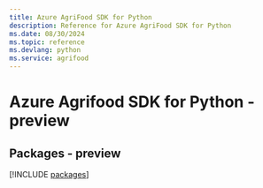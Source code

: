 ```yaml
---
title: Azure AgriFood SDK for Python
description: Reference for Azure AgriFood SDK for Python
ms.date: 08/30/2024
ms.topic: reference
ms.devlang: python
ms.service: agrifood
---
```

# Azure Agrifood SDK for Python - preview
## Packages - preview
[!INCLUDE [packages](agrifood-index.md)]